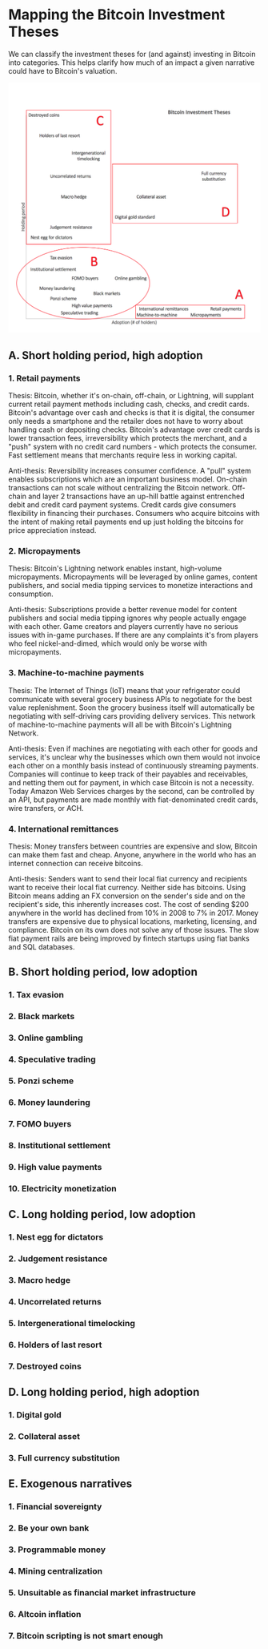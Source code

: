 # Mapping the Bitcoin Investment Theses


We can classify the investment theses for (and against) investing in Bitcoin into categories. This helps clarify how much of an impact a given narrative could have to Bitcoin's valuation. 

![Categorized Bitcoin Investment Theses](https://github.com/PierreRochard/bitcoin-investment-theses/blob/master/categorized_theses_chart.png "Categorized Bitcoin Investment Theses")


## A. Short holding period, high adoption

### 1. Retail payments
Thesis: Bitcoin, whether it's on-chain, off-chain, or Lightning, will supplant 
current retail payment methods including cash, checks, and credit cards. 
Bitcoin's advantage over cash and checks is that it is digital, the consumer 
only needs a smartphone and the retailer does not have to worry about handling 
cash or depositing checks. Bitcoin's advantage over credit cards is lower 
transaction fees, irreversibility which protects the merchant, and a "push" 
system with no credit card numbers - which protects the consumer. Fast 
settlement means that merchants require less in working capital.

Anti-thesis: Reversibility increases consumer confidence. A "pull" system 
enables subscriptions which are an important business model. On-chain 
transactions can not scale without centralizing the Bitcoin network. Off-chain 
and layer 2 transactions have an up-hill battle against entrenched debit and 
credit card payment systems. Credit cards give consumers flexibility in 
financing their purchases. Consumers who acquire bitcoins with the intent of 
making retail payments end up just holding the bitcoins for price appreciation
instead.

### 2. Micropayments
Thesis: Bitcoin's Lightning network enables instant, high-volume micropayments.
Micropayments will be leveraged by online games, content publishers, and social 
media tipping services to monetize interactions and consumption.

Anti-thesis: Subscriptions provide a better revenue model for content publishers
and social media tipping ignores why people actually engage with each other.
Game creators and players currently have no serious issues with in-game 
purchases. If there are any complaints it's from players who feel 
nickel-and-dimed, which would only be worse with micropayments.

### 3. Machine-to-machine payments
Thesis: The Internet of Things (IoT) means that your refrigerator could 
communicate with several grocery business APIs to negotiate for the best value
replenishment. Soon the grocery business itself will automatically be 
negotiating with self-driving cars providing delivery services. This network of 
machine-to-machine payments will all be with Bitcoin's Lightning Network.

Anti-thesis: Even if machines are negotiating with each other for goods and 
services, it's unclear why the businesses which own them would not invoice 
each other on a monthly basis instead of continuously streaming payments. 
Companies will continue to keep track of their payables and receivables, and 
netting them out for payment, in which case Bitcoin is not a necessity. Today 
Amazon Web Services charges by the second, can be controlled by an API, but 
payments are made monthly with fiat-denominated credit cards, wire transfers, or
ACH.

### 4. International remittances

Thesis: Money transfers between countries are expensive and slow, Bitcoin can 
make them fast and cheap. Anyone, anywhere in the world who has an internet 
connection can receive bitcoins. 

Anti-thesis: Senders want to send their local fiat currency and recipients want 
to receive their local fiat currency. Neither side has bitcoins. Using Bitcoin 
means adding an FX conversion on the sender's side and on the recipient's side, 
this inherently increases cost. The cost of sending $200 anywhere in the world 
has declined from 10% in 2008 to 7% in 2017. Money transfers are expensive due 
to physical locations, marketing, licensing, and compliance. Bitcoin on its own 
does not solve any of those issues. The slow fiat payment rails are being 
improved by fintech startups using fiat banks and SQL databases. 

## B. Short holding period, low adoption

### 1. Tax evasion
### 2. Black markets
### 3. Online gambling
### 4. Speculative trading
### 5. Ponzi scheme
### 6. Money laundering
### 7. FOMO buyers
### 8. Institutional settlement
### 9. High value payments
### 10. Electricity monetization

## C. Long holding period, low adoption

### 1. Nest egg for dictators
### 2. Judgement resistance
### 3. Macro hedge
### 4. Uncorrelated returns
### 5. Intergenerational timelocking
### 6. Holders of last resort
### 7. Destroyed coins

## D. Long holding period, high adoption

### 1. Digital gold
### 2. Collateral asset
### 3. Full currency substitution


## E. Exogenous narratives

### 1. Financial sovereignty
### 2. Be your own bank
### 3. Programmable money
### 4. Mining centralization
### 5. Unsuitable as financial market infrastructure
### 6. Altcoin inflation
### 7. Bitcoin scripting is not smart enough

